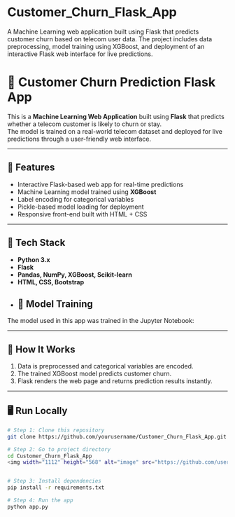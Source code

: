 # Customer_Churn_Flask_App
A Machine Learning web application built using Flask that predicts customer churn based on telecom user data. The project includes data preprocessing, model training using XGBoost, and deployment of an interactive Flask web interface for live predictions.
# 🧮 Customer Churn Prediction Flask App

This is a **Machine Learning Web Application** built using **Flask** that predicts whether a telecom customer is likely to churn or stay.  
The model is trained on a real-world telecom dataset and deployed for live predictions through a user-friendly web interface.

---

## 🚀 Features
- Interactive Flask-based web app for real-time predictions  
- Machine Learning model trained using **XGBoost**  
- Label encoding for categorical variables  
- Pickle-based model loading for deployment  
- Responsive front-end built with HTML + CSS  

---

## 🧠 Tech Stack
- **Python 3.x**  
- **Flask**  
- **Pandas, NumPy, XGBoost, Scikit-learn**  
- **HTML, CSS, Bootstrap**
- ## 📓 Model Training
The model used in this app was trained in the Jupyter Notebook:

  

---

## 🧩 How It Works
1. Data is preprocessed and categorical variables are encoded.  
2. The trained XGBoost model predicts customer churn.  
3. Flask renders the web page and returns prediction results instantly.

---

## 🖥️ Run Locally
```bash
# Step 1: Clone this repository
git clone https://github.com/yourusername/Customer_Churn_Flask_App.git

# Step 2: Go to project directory
cd Customer_Churn_Flask_App
<img width="1112" height="568" alt="image" src="https://github.com/user-attachments/assets/1ec11f88-e24f-45e1-9e63-a40eef29606a" />


# Step 3: Install dependencies
pip install -r requirements.txt

# Step 4: Run the app
python app.py

